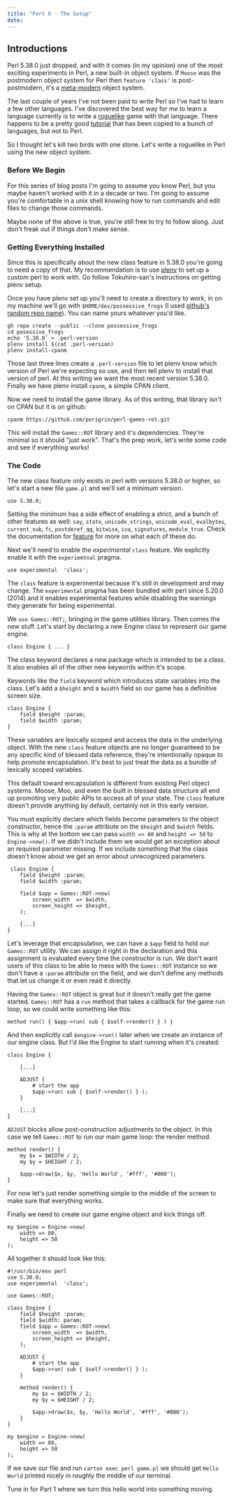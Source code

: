 ```yaml
---
title: "Part 0 - The Setup"
date:
---
```


## Introductions

Perl 5.38.0 just dropped, and with it comes (in my opinion) one of the most
exciting experiments in Perl, a new built-in object system. If `Moose` was the
postmodern object system for Perl then `feature 'class'` is post-postmodern,
it's a [meta-modern](https://en.wikipedia.org/wiki/Metamodernism) object
system.

The last couple of years I've not been paid to write Perl so I've had to learn
a few other languages. I've discovered the best way for _me_ to learn a
language currently is to write a
[roguelike](https://en.wikipedia.org/wiki/Roguelike) game with that language.
There happens to be a pretty good [tutorial](https://rogueliketutorials.com/)
that has been copied to a bunch of languages, but not to Perl.

So I thought let's kill two birds with one stone. Let's write a roguelike in
Perl using the new object system.

### Before We Begin

For this series of blog posts I'm going to assume you know Perl, but you
maybe haven't worked with it in a decade or two. I'm going to assume you're
comfortable in a unix shell knowing how to run commands and edit files to
change those commands.

Maybe none of the above is true, you're still free to try to follow along. Just
don't freak out if things don't make sense.

### Getting Everything Installed

Since this is specifically about the new class feature in 5.38.0 you're going
to need a copy of that. My recommendation is to use
[plenv](https://github.com/tokuhirom/plenv) to set up a custom perl to work
with. Go follow Tokuhiro-san's instructions on getting plenv setup.

Once you have plenv set up you'll need to create a directory to work, in on my
machine we'll go with `$HOME/dev/possessive_frogs` (I used [github's random
repo name](https://alator21.github.io/repository-name-generator/)). You can
name yours whatever you'd like.

```
gh repo create --public --clone possessive_frogs
cd posessive_frogs
echo '5.38.0' > .perl-version
plenv install $(cat .perl-version)
plenv install-cpanm
```

Those last three lines create a `.perl-version` file to let plenv know which
version of Perl we're expecting so use, and then tell plenv to install that
version of perl. At this writing we want the most recent version 5.38.0.
Finally we have plenv install `cpanm`, a simple CPAN client.

Now we need to install the game library. As of this writing, that library isn't
on CPAN but it is on github:

```
cpanm https://github.com/perigrin/perl-games-rot.git
```

This will install the `Games::ROT` library and it's dependencies. They're
minimal so it should "just work". That's the prep work, let's write some code
and see if everything works!

### The Code

The new class feature only exists in perl with versions 5.38.0 or higher, so
let's start a new file `game.pl` and we'll set a minimum version.

```
use 5.38.0;
```

Setting the minimum has a side effect of
enabling a strict, and a bunch of other features as well: `say`, `state`,
`unicode_strings`, `unicode_eval`,  `evalbytes`, `current_sub`, `fc`,
`postderef_qq`, `bitwise`, `isa`, `signatures`, `module_true`. Check the
documentation for [feature](https://perldoc.pl/5.38.0-RC1/feature) for more on
what each of these do.

Next we'll need to enable the _experimental_ `class` feature. We explicitly
enable it with the `experiemtnal` pragma.

```
use experimental  'class';
```

The `class` feature is experimental because it's still in development and may
change. The `experimental` pragma has been bundled with perl since 5.20.0
(2014) and it enables experimental features while disabling the warnings they
generate for being experimental.

We `use Games::ROT;`, bringing in the game utilities library. Then comes the new
stuff. Let's start by declaring a new Engine class to represent our game engine.

```
class Engine { ... }
```

The class keyword declares a new package which is intended to be a class. It also enables all of the other new keywords within it's scope.

Keywords like the `field` keyword which introduces state variables into the
class. Let's add a `$height` and a `$width` field so our game has a definitive
screen size.

```
class Engine {
    field $height :param;
    field $width :param;
}
```

These variables are lexically scoped and access the data in the underlying
object. With the new `class` feature objects are no longer guaranteed to be any
specific kind of blessed data reference, they're intentionally opaque to help
promote encapsulation. It's best to just treat the data as a bundle of
lexically scoped variables.

This default toward encapsulation is different from existing Perl object
systems. Moose, Moo, and even the built in blessed data structure all end up
promoting very public APIs to access all of your state. The `class` feature
doesn't provide anything by default, certainly not in this early version.

You must explicitly declare which fields become parameters to the object
constructor, hence the `:param` attribute on the `$height` and `$width` fields.
This is why at the bottom we can pass `width => 80` and `height => 50` to
`Engine->new()`. If we didn't include them we would get an exception about an
required parameter missing. If we include something that the class doesn't know
about we get an error about unrecognized parameters.

```
 class Engine {
    field $height :param;
    field $width :param;

    field $app = Games::ROT->new(
        screen_width  => $width,
        screen_height => $height,
    );

    [...]
}
````

Let's leverage that encapsulation, we can have a `$app` field to hold our
`Games::ROT` utility. We can assign it right in the declaration and this
assignment is evaluated every time the constructor is run. We don't want users
of this class to be able to mess with the `Games::ROT` instance so we don't
have a `:param` attribute on the field, and we don't define any methods that
let us change it or even read it directly.

Having the `Games::ROT` object is great but it doesn't really get the game
started. `Games::ROT` has a `run` method that takes a callback for the game run loop, so we could write something like this:

```
method run() { $app->run( sub { $self->render() } ) }
```

And then explicitly call `$engine->run()` later when we create an instance of our engine class. But I'd like the Engine to start running when it's created:

```
class Engine {

    [...]

    ADJUST {
        # start the app
        $app->run( sub { $self->render() } );
    }

    [...]
}
```

`ADJUST` blocks allow post-construction adjustments to the object. In this case
we tell `Games::ROT` to run our main game loop: the render method.

```
method render() {
    my $x = $WIDTH / 2;
    my $y = $HEIGHT / 2;

    $app->draw($x, $y, 'Hello World', '#fff', '#000');
}
```

For now let's just render something simple to the middle of the screen to make sure that everything works.

Finally we need to create our game engine object and kick things off.

```
my $engine = Engine->new(
    width => 80,
    height => 50
);
```

All together it should look like this:

```
#!/usr/bin/env perl
use 5.38.0;
use experimental  'class';

use Games::ROT;

class Engine {
    field $height :param;
    field $width: param;
    field $app = Games::ROT->new(
        screen_width  => $width,
        screen_height => $height,
    );

    ADJUST {
        # start the app
        $app->run( sub { $self->render() } );
    }

    method render() {
        my $x = $WIDTH / 2;
        my $y = $HEIGHT / 2;

        $app->draw($x, $y, 'Hello World', '#fff', '#000');
    }
}

my $engine = Engine->new(
    width => 80,
    height => 50
);
```

If we save our file and run `carton exec perl game.pl` we should get `Hello World` printed nicely in roughly the middle of our terminal.

Tune in for Part 1 where we turn this hello world into something moving.
